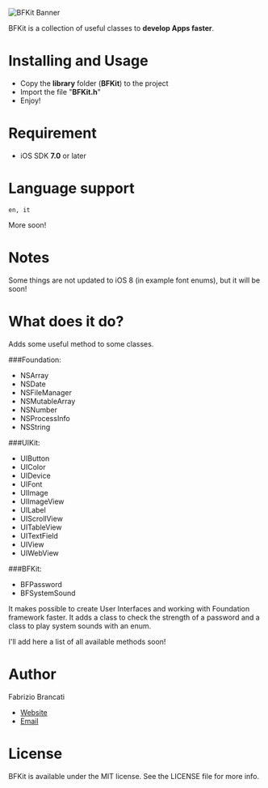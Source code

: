 ![BFKit Banner](http://www.fabriziobrancati.com/banner.jpg)

BFKit is a collection of useful classes to **develop Apps faster**.

Installing and Usage
====================
- Copy the **library** folder (**BFKit**) to the project
- Import the file "**BFKit.h**"
- Enjoy!

Requirement
===========
- iOS SDK **7.0** or later

Language support
================
```en, it```

More soon!

Notes
=====
Some things are not updated to iOS 8 (in example font enums), but it will be soon!

What does it do?
================
Adds some useful method to some classes.

###Foundation:
- NSArray
- NSDate
- NSFileManager
- NSMutableArray
- NSNumber
- NSProcessInfo
- NSString

###UIKit:
- UIButton
- UIColor
- UIDevice
- UIFont
- UIImage
- UIImageView
- UILabel
- UIScrollView
- UITableView
- UITextField
- UIView
- UIWebView

###BFKit:
- BFPassword
- BFSystemSound

It makes possible to create User Interfaces and working with Foundation framework faster.
It adds a class to check the strength of a password and a class to play system sounds with an enum.

I'll add here a list of all available methods soon!

Author
======
Fabrizio Brancati

- [Website](http://www.fabriziobrancati.com)
- [Email](mailto:fabrizio.brancati@gmail.com)

License
=======
BFKit is available under the MIT license. See the LICENSE file for more info.
